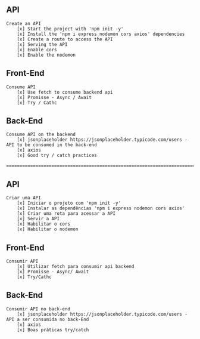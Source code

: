 ## API
    Create an API
        [x] Start the project with 'npm init -y'
        [x] Install the 'npm i express nodemon cors axios' dependencies
        [x] Create a route to access the API
        [x] Serving the API
        [x] Enable cors
        [x] Enable the nodemon

## Front-End
    Consume API
        [x] Use fetch to consume backend api
        [x] Promisse - Async / Await
        [x] Try / Cathc

## Back-End
    Consume API on the backend
        [x] jsonplaceholder https://jsonplaceholder.typicode.com/users - API to be consumed in the back-end
        [x] axios
        [x] Good try / catch practices

    ======================================================================================

## API 
    Criar uma API
        [x] Iniciar o projeto com 'npm init -y'
        [x] Instalar as dependências 'npm i express nodemon cors axios'
        [x] Criar uma rota para acessar a API
        [x] Servir a API
        [x] Habilitar o cors
        [x] Habilitar o nodemon

## Front-End      
    Consumir API
        [x] Utilizar fetch para consumir api backend
        [x] Promisse - Async/ Await
        [x] Try/Cathc

## Back-End
    Consumir API no back-end
        [x] jsonplaceholder https://jsonplaceholder.typicode.com/users - API a ser consumida no back-End
        [x] axios    
        [x] Boas práticas try/catch